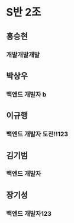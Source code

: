 # S반 2조

## 홍승현
### 개발개발개발

## 박상우
### 백앤드 개발자 b

## 이규행
### 백엔드 개발자 도전!!123

## 김기범
### 백엔드 개발자

## 장기성
### 백엔드 개발자123

